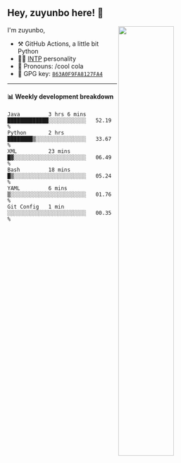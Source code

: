 

## Hey, zuyunbo here! :wave: 
[<img align="right" width="50%" src="https://github-readme-stats.vercel.app/api?username=zuyunbo&theme=dark&show_icons=true">](https://metrics.lecoq.io/ouuan?template=classic)

I'm zuyunbo,

-   :hammer_and_pick: GitHub Actions, a little bit Python
-   :man_scientist: [INTP](https://www.16personalities.com/profiles/3302586f07ca3) personality
-   :man: Pronouns: /cool cola
-   :key: GPG key: [`863A0F9FA8127FA4`](https://github.com/zuyunbo.gpg)

---

#### :bar_chart: Weekly development breakdown
<!--START_SECTION:waka-->

```text
Java         3 hrs 6 mins    █████████████░░░░░░░░░░░░   52.19 %
Python       2 hrs           ████████▒░░░░░░░░░░░░░░░░   33.67 %
XML          23 mins         █▓░░░░░░░░░░░░░░░░░░░░░░░   06.49 %
Bash         18 mins         █▒░░░░░░░░░░░░░░░░░░░░░░░   05.24 %
YAML         6 mins          ▒░░░░░░░░░░░░░░░░░░░░░░░░   01.76 %
Git Config   1 min           ░░░░░░░░░░░░░░░░░░░░░░░░░   00.35 %
```

<!--END_SECTION:waka-->

